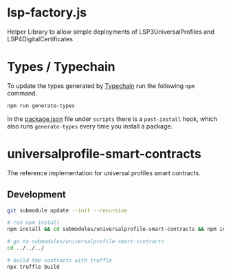 # lsp-factory.js

Helper Library to allow simple deployments of LSP3UniversalProfiles and LSP4DigitalCertificates

# Types / Typechain

To update the types generated by [Typechain](https://github.com/ethereum-ts/TypeChain) run the following `npm` command.

```bash
npm run generate-types
```

In the [package.json](package.json) file under `scripts` there is a `post-install` hook, which also runs `generate-types` every time you install a package.

##

# universalprofile-smart-contracts

The reference implementation for universal profiles smart contracts.

## Development

```bash
git submodule update --init --recursive

# run npm install
npm install && cd submodules/universalprofile-smart-contracts && npm install && cd submodules/ERC725/implementations && npm install

# go to submodules/universalprofile-smart-contracts
cd ../../../

# build the contracts with truffle
npx truffle build
```
